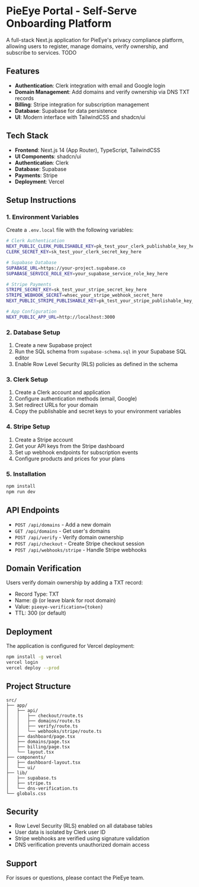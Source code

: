 # PieEye Portal - Self-Serve Onboarding Platform

A full-stack Next.js application for PieEye's privacy compliance platform, allowing users to register, manage domains, verify ownership, and subscribe to services. TODO

## Features

- **Authentication**: Clerk integration with email and Google login
- **Domain Management**: Add domains and verify ownership via DNS TXT records
- **Billing**: Stripe integration for subscription management
- **Database**: Supabase for data persistence
- **UI**: Modern interface with TailwindCSS and shadcn/ui

## Tech Stack

- **Frontend**: Next.js 14 (App Router), TypeScript, TailwindCSS
- **UI Components**: shadcn/ui
- **Authentication**: Clerk
- **Database**: Supabase
- **Payments**: Stripe
- **Deployment**: Vercel

## Setup Instructions

### 1. Environment Variables

Create a `.env.local` file with the following variables:

```bash
# Clerk Authentication
NEXT_PUBLIC_CLERK_PUBLISHABLE_KEY=pk_test_your_clerk_publishable_key_here
CLERK_SECRET_KEY=sk_test_your_clerk_secret_key_here

# Supabase Database
SUPABASE_URL=https://your-project.supabase.co
SUPABASE_SERVICE_ROLE_KEY=your_supabase_service_role_key_here

# Stripe Payments
STRIPE_SECRET_KEY=sk_test_your_stripe_secret_key_here
STRIPE_WEBHOOK_SECRET=whsec_your_stripe_webhook_secret_here
NEXT_PUBLIC_STRIPE_PUBLISHABLE_KEY=pk_test_your_stripe_publishable_key_here

# App Configuration
NEXT_PUBLIC_APP_URL=http://localhost:3000
```

### 2. Database Setup

1. Create a new Supabase project
2. Run the SQL schema from `supabase-schema.sql` in your Supabase SQL editor
3. Enable Row Level Security (RLS) policies as defined in the schema

### 3. Clerk Setup

1. Create a Clerk account and application
2. Configure authentication methods (email, Google)
3. Set redirect URLs for your domain
4. Copy the publishable and secret keys to your environment variables

### 4. Stripe Setup

1. Create a Stripe account
2. Get your API keys from the Stripe dashboard
3. Set up webhook endpoints for subscription events
4. Configure products and prices for your plans

### 5. Installation

```bash
npm install
npm run dev
```

## API Endpoints

- `POST /api/domains` - Add a new domain
- `GET /api/domains` - Get user's domains
- `POST /api/verify` - Verify domain ownership
- `POST /api/checkout` - Create Stripe checkout session
- `POST /api/webhooks/stripe` - Handle Stripe webhooks

## Domain Verification

Users verify domain ownership by adding a TXT record:
- Record Type: TXT
- Name: @ (or leave blank for root domain)
- Value: `pieeye-verification={token}`
- TTL: 300 (or default)

## Deployment

The application is configured for Vercel deployment:

```bash
npm install -g vercel
vercel login
vercel deploy --prod
```

## Project Structure

```
src/
├── app/
│   ├── api/
│   │   ├── checkout/route.ts
│   │   ├── domains/route.ts
│   │   ├── verify/route.ts
│   │   └── webhooks/stripe/route.ts
│   ├── dashboard/page.tsx
│   ├── domains/page.tsx
│   ├── billing/page.tsx
│   └── layout.tsx
├── components/
│   ├── dashboard-layout.tsx
│   └── ui/
├── lib/
│   ├── supabase.ts
│   ├── stripe.ts
│   └── dns-verification.ts
└── globals.css
```

## Security

- Row Level Security (RLS) enabled on all database tables
- User data is isolated by Clerk user ID
- Stripe webhooks are verified using signature validation
- DNS verification prevents unauthorized domain access

## Support

For issues or questions, please contact the PieEye team.
